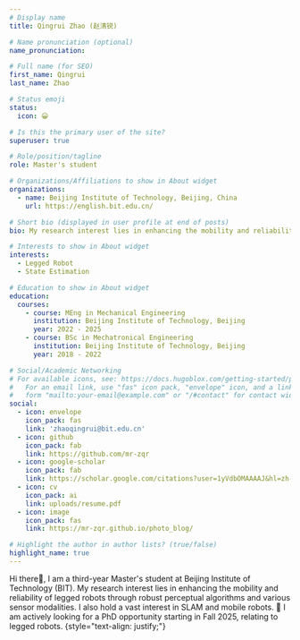 ```yaml
---
# Display name
title: Qingrui Zhao (赵清锐)

# Name pronunciation (optional)
name_pronunciation: 

# Full name (for SEO)
first_name: Qingrui
last_name: Zhao

# Status emoji
status:
  icon: 😀

# Is this the primary user of the site?
superuser: true

# Role/position/tagline
role: Master's student

# Organizations/Affiliations to show in About widget
organizations:
  - name: Beijing Institute of Technology, Beijing, China
    url: https://english.bit.edu.cn/

# Short bio (displayed in user profile at end of posts)
bio: My research interest lies in enhancing the mobility and reliability of legged robots through robust perceptual algorithms and various sensor modalities. I also hold a vast interest in SLAM and mobile robots.

# Interests to show in About widget
interests:
  - Legged Robot
  - State Estimation

# Education to show in About widget
education:
  courses:
    - course: MEng in Mechanical Engineering
      institution: Beijing Institute of Technology, Beijing
      year: 2022 - 2025
    - course: BSc in Mechatronical Engineering
      institution: Beijing Institute of Technology, Beijing
      year: 2018 - 2022

# Social/Academic Networking
# For available icons, see: https://docs.hugoblox.com/getting-started/page-builder/#icons
#   For an email link, use "fas" icon pack, "envelope" icon, and a link in the
#   form "mailto:your-email@example.com" or "/#contact" for contact widget.
social:
  - icon: envelope
    icon_pack: fas
    link: 'zhaoqingrui@bit.edu.cn'
  - icon: github
    icon_pack: fab
    link: https://github.com/mr-zqr
  - icon: google-scholar
    icon_pack: fab
    link: https://scholar.google.com/citations?user=1yVdbOMAAAAJ&hl=zh-CN
  - icon: cv
    icon_pack: ai
    link: uploads/resume.pdf
  - icon: image
    icon_pack: fas
    link: https://mr-zqr.github.io/photo_blog/

# Highlight the author in author lists? (true/false)
highlight_name: true
---
```

Hi there👋, I am a third-year Master's student at Beijing Institute of Technology (BIT). My research interest lies in enhancing the mobility and reliability of legged robots through robust perceptual algorithms and various sensor modalities. I also hold a vast interest in SLAM and mobile robots. 🤖 I am actively looking for a PhD opportunity starting in Fall 2025, relating to legged robots.
{style="text-align: justify;"}
